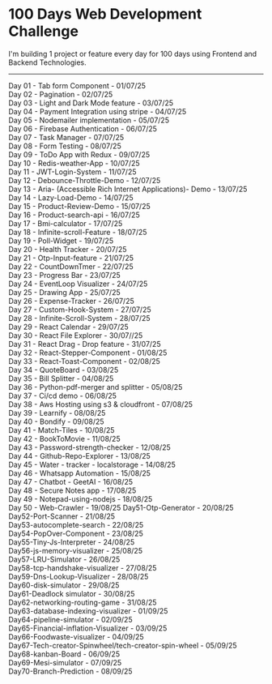 # 100 Days Web Development Challenge

I'm building 1 project or feature every day for 100 days using Frontend and Backend Technologies.

---

Day 01 - Tab form Component - 01/07/25  
Day 02 - Pagination - 02/07/25  
Day 03 - Light and Dark Mode feature - 03/07/25  
Day 04 - Payment Integration using stripe - 04/07/25  
Day 05 - Nodemailer implementation - 05/07/25  
Day 06 - Firebase Authentication - 06/07/25  
Day 07 - Task Manager - 07/07/25  
Day 08 - Form Testing - 08/07/25  
Day 09 - ToDo App with Redux - 09/07/25  
Day 10 - Redis-weather-App - 10/07/25  
Day 11 - JWT-Login-System - 11/07/25  
Day 12 - Debounce-Throttle-Demo - 12/07/25  
Day 13 - Aria- (Accessible Rich Internet Applications)- Demo - 13/07/25  
Day 14 - Lazy-Load-Demo - 14/07/25  
Day 15 - Product-Review-Demo - 15/07/25  
Day 16 - Product-search-api - 16/07/25  
Day 17 - Bmi-calculator - 17/07/25  
Day 18 - Infinite-scroll-Feature - 18/07/25  
Day 19 - Poll-Widget - 19/07/25  
Day 20 - Health Tracker - 20/07/25  
Day 21 - Otp-Input-feature - 21/07/25  
Day 22 - CountDownTmer - 22/07/25  
Day 23 - Progress Bar - 23/07/25  
Day 24 - EventLoop Visualizer - 24/07/25  
Day 25 - Drawing App - 25/07/25  
Day 26 - Expense-Tracker - 26/07/25  
Day 27 - Custom-Hook-System - 27/07/25  
Day 28 - Infinite-Scroll-System - 28/07/25  
Day 29 - React Calendar - 29/07/25  
Day 30 - React File Explorer - 30/07//25  
Day 31 - React Drag - Drop feature - 31/07/25  
Day 32 - React-Stepper-Component - 01/08/25  
Day 33 - React-Toast-Component - 02/08/25  
Day 34 - QuoteBoard - 03/08/25  
Day 35 - Bill Splitter - 04/08/25  
Day 36 - Python-pdf-merger and splitter - 05/08/25  
Day 37 - Ci/cd demo - 06/08/25  
Day 38 - Aws Hosting using s3 & cloudfront - 07/08/25  
Day 39 - Learnify - 08/08/25  
Day 40 - Bondify - 09/08/25  
Day 41 - Match-Tiles - 10/08/25  
Day 42 - BookToMovie - 11/08/25  
Day 43 - Password-strength-checker - 12/08/25  
Day 44 - Github-Repo-Explorer - 13/08/25  
Day 45 - Water - tracker - localstorage - 14/08/25  
Day 46 - Whatsapp Automation - 15/08/25  
Day 47 - Chatbot - GeetAI - 16/08/25  
Day 48 - Secure Notes app - 17/08/25  
Day 49 - Notepad-using-nodejs - 18/08/25  
Day 50 - Web-Crawler - 19/08/25
Day51-Otp-Generator - 20/08/25  
Day52-Port-Scanner - 21/08/25  
Day53-autocomplete-search - 22/08/25  
Day54-PopOver-Component - 23/08/25  
Day55-Tiny-Js-Interpreter - 24/08/25  
Day56-js-memory-visualizer - 25/08/25  
Day57-LRU-Simulator - 26/08/25  
Day58-tcp-handshake-visualizer - 27/08/25  
Day59-Dns-Lookup-Visualizer - 28/08/25  
Day60-disk-simulator - 29/08/25  
Day61-Deadlock simulator - 30/08/25  
Day62-networking-routing-game - 31/08/25  
Day63-database-indexing-visualizer  - 01/09/25  
Day64-pipeline-simulator -  02/09/25  
Day65-Financial-inflation-Visualizer - 03/09/25  
Day66-Foodwaste-visualizer  - 04/09/25  
Day67-Tech-creator-Spinwheel/tech-creator-spin-wheel  - 05/09/25  
Day68-kanban-Board - 06/09/25  
Day69-Mesi-simulator - 07/09/25  
Day70-Branch-Prediction - 08/09/25









